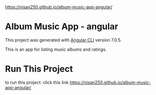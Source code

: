 https://nisan250.github.io/album-music-app-angular/
# Album Music App - angular

This project was generated with [Angular CLI](https://github.com/angular/angular-cli) version 7.0.5.

This is an app for listing music albums and ratings.

# Run This Project
to run this project:
click this link https://nisan250.github.io/album-music-app-angular/
